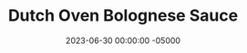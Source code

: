 ---
layout: post
title:  "Dutch Oven Bolognese Sauce"
date:   2023-06-30 00:00:00 -05000
categories: 
- Recipes
- Ground Meat
permalink: /recipes/bolognese
image: /assets/Food/Ground Meat/Bolognese/bolognese-cover.jpg
ing: bolognese-ing
facts: bolognese-facts
section1: Vegetables
start2: Turkey, raw, 7% fat, 93% lean, ground
section2: Meat
start3: Tomato paste by REDPACK
section3: Sauce & Spices
start4: 
section4: 
start5: 
section5: 
Prep: 30
Rest: 
Cook: 90
Source1: 
Source2: 
whisk: https://s.samsungfood.com/PmLSY
tags: 
- sauce
- italian
- pepper
- onion
- carrot
- grated
- simmer
- turkey
- beef
- pasta
- zoodle
- pasta
- penne
Description: My Bolognese recipe is a sauce that can honestly work as a meal on it own. It goes great over some pasta, zucchini noodles, or spaghetti squash.  Try it out with <a href="meatballs">Zoodles and Meatballs</a> or <a href="spaghetti-squash">Spaghetti Squash Cooked 3 Ways</a>. It also serves as a great stew between the meat and all the vegetables.
Instructions: 
- Add vegetables (onion, garlic, carrots, and peppers) to a food processor and pulse until fine<br><br>

- Spray a dutch oven with oil, and cook the vegetables until soft over medium high heat until water has boiled off. Stir constantly. Remove to a bowl<br><br>

- Over medium high, add the meat into the pan and mash with a wooden spoon, mixing with the vegetables until meat is cooked and no pink remains. Stir constantly, and cook until water is evaporated and pan goes from hissing to cracking (this is the sound of the meat frying in it's own rendered fat)<br><br>

- Add the tomato puree and mix until fully combined. Pour in water. Scrape up the fond with your wooden spoon. Mix back in the vegetables. Add the spices (bouillon powder, oregano, basil, parsley, themy, garlic powder, and black pepper) and balsamic vinegar<br><br>

- Bring to a boil on high, then cover and let simmer simmer (reduce heat to medium-low).  Let cook for 30 minutes - 1 hour, stirring every 15 minutes<br><br>
- <center><img src="/assets/Food/Ground Meat/Bolognese/bolognese-6.jpg" alt="" class="instruction-image"></center><br>
---